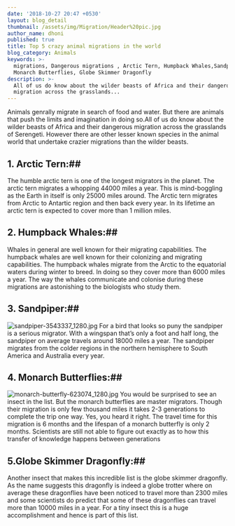 ```yaml
---
date: '2018-10-27 20:47 +0530'
layout: blog_detail
thumbnail: /assets/img/Migration/Header%20pic.jpg
author_name: dhoni
published: true
title: Top 5 crazy animal migrations in the world
blog_category: Animals
keywords: >-
  migrations, Dangerous migrations , Arctic Tern, Humpback Whales,Sandpiper,
  Monarch Butterflies, Globe Skimmer Dragonfly
description: >-
  All of us do know about the wilder beasts of Africa and their dangerous
  migration across the grasslands...
---
```

Animals genrally migrate in search of food and water. But there are animals that push the limits and imagination in doing so.All of us do know about the wilder beasts of Africa and their dangerous migration across the grasslands of Serengeti. However there are other lesser known species in the animal world that undertake crazier migrations than the wilder beasts.


## 1. Arctic Tern:##
The humble arctic tern is one of the longest migrators in the planet. The arctic tern migrates a whopping 44000 miles a year. This is mind-boggling as the Earth in itself is only 25000 miles around. The Arctic tern migrates from Arctic to Antartic region and then back every year. In its lifetime an arctic tern is expected to cover more than 1 million miles.

## 2. Humpback Whales:##

Whales in general are well known for their migrating capabilities. The humpback whales are well known for their colonizing and migrating capabilities. The humpback whales migrate from the Arctic to the equatorial waters during winter to breed. In doing so they cover more than 6000 miles a year.  The way the whales communicate and colonise during these migrations are astonishing to the biologists who study them.

## 3. Sandpiper:##
![sandpiper-3543337_1280.jpg]({{site.baseurl}}/assets/img/Migration/sandpiper-3543337_1280.jpg)
For a bird that looks so puny the sandpiper is a serious migrator. With a wingspan that’s only a foot and half long, the sandpiper on average travels around 18000 miles a year. The sandpiper migrates from the colder regions in the northern hemisphere to South America and Australia every year.

## 4. Monarch Butterflies:##
![monarch-butterfly-623074_1280.jpg]({{site.baseurl}}/assets/img/Migration/monarch-butterfly-623074_1280.jpg)
You would be surprised to see an insect in the list. But the monarch butterflies are master migrators. Though their migration is only few thousand miles it takes 2-3 generations to complete the trip one way. Yes, you heard it right. The travel time for this migration is 6 months and the lifespan of a monarch butterfly is only 2 months. Scientists are still not able to figure out exactly as to how this transfer of knowledge happens between generations

## 5.Globe Skimmer Dragonfly:##

Another insect that makes this incredible list is the globe skimmer dragonfly. As the name suggests this dragonfly is indeed a globe trotter where on average these dragonflies have been noticed to travel more than 2300 miles and some scientists do predict that some of these dragonflies can travel more than 10000 miles in a year. For a tiny insect this is a huge accomplishment and hence is part of this list.
